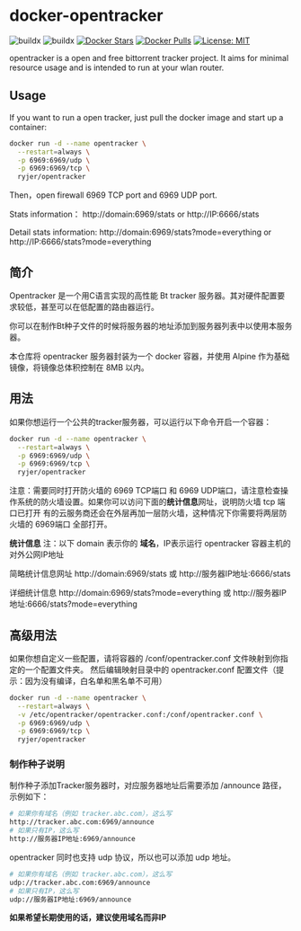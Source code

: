 # docker-opentracker

![buildx](https://github.com/ryjer/docker-opentracker/workflows/buildx/badge.svg)
![buildx](https://github.com/ryjer/docker-opentracker/workflows/buildx-debian/badge.svg)
[![Docker Stars](https://img.shields.io/docker/stars/ryjer/opentracker.svg)](https://hub.docker.com/r/ryjer/opentracker/)
[![Docker Pulls](https://img.shields.io/docker/pulls/ryjer/opentracker.svg)](https://hub.docker.com/r/ryjer/opentracker/)
[![License: MIT](https://img.shields.io/badge/License-MIT-yellow.svg)](https://opensource.org/licenses/MIT)

opentracker is a open and free bittorrent tracker project. It aims for minimal resource usage and is intended to run at your wlan router. 
## Usage
If you want to run a open tracker, just pull the docker image and start up a container:
```bash
docker run -d --name opentracker \
  --restart=always \
  -p 6969:6969/udp \
  -p 6969:6969/tcp \
  ryjer/opentracker
```
Then，open firewall 6969 TCP port and 6969 UDP port.

Stats information：
http://domain:6969/stats or http://IP:6666/stats

Detail stats information:
http://domain:6969/stats?mode=everything or http://IP:6666/stats?mode=everything
## 简介
Opentracker 是一个用C语言实现的高性能 Bt tracker 服务器。其对硬件配置要求较低，甚至可以在低配置的路由器运行。

你可以在制作Bt种子文件的时候将服务器的地址添加到服务器列表中以使用本服务器。

本仓库将 opentracker 服务器封装为一个 docker 容器，并使用 Alpine 作为基础镜像，将镜像总体积控制在 8MB 以内。
## 用法
如果你想运行一个公共的tracker服务器，可以运行以下命令开启一个容器：
```bash
docker run -d --name opentracker \
  --restart=always \
  -p 6969:6969/udp \
  -p 6969:6969/tcp \
  ryjer/opentracker
```
注意：需要同时打开防火墙的 6969 TCP端口 和 6969 UDP端口，请注意检查操作系统的防火墙设置。如果你可以访问下面的**统计信息**网址，说明防火墙 tcp 端口已打开
有的云服务商还会在外层再加一层防火墙，这种情况下你需要将两层防火墙的 6969端口 全部打开。

**统计信息**
注：以下 domain 表示你的 **域名**，IP表示运行 opentracker 容器主机的对外公网IP地址

简略统计信息网址 http://domain:6969/stats 或 http://服务器IP地址:6666/stats

详细统计信息 http://domain:6969/stats?mode=everything 或 http://服务器IP地址:6666/stats?mode=everything
## 高级用法
如果你想自定义一些配置，请将容器的 /conf/opentracker.conf 文件映射到你指定的一个配置文件夹。
然后编辑映射目录中的 opentracker.conf 配置文件（提示：因为没有编译，白名单和黑名单不可用）
```bash
docker run -d --name opentracker \
  --restart=always \
  -v /etc/opentracker/opentracker.conf:/conf/opentracker.conf \
  -p 6969:6969/udp \
  -p 6969:6969/tcp \
  ryjer/opentracker
```
### 制作种子说明
制作种子添加Tracker服务器时，对应服务器地址后需要添加 /announce 路径，示例如下：
```bash
# 如果你有域名（例如 tracker.abc.com），这么写
http://tracker.abc.com:6969/announce
# 如果只有IP，这么写
http://服务器IP地址:6969/announce
```
opentracker 同时也支持 udp 协议，所以也可以添加 udp 地址。
```bash
# 如果你有域名（例如 tracker.abc.com），这么写
udp://tracker.abc.com:6969/announce
# 如果只有IP，这么写
udp://服务器IP地址:6969/announce
```
**如果希望长期使用的话，建议使用域名而非IP**
